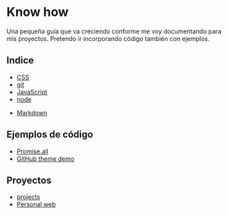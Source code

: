 # Know how

Una pequeña guía que va creciendo conforme me voy documentando para mis proyectos.
Pretendo ir incorporando código también con ejemplos.

## Indice

- [CSS](./docs/css/)
- [git](./docs/git/)
- [JavaScript](./docs/javascript/)
- [node](./docs/node/)
+ [Markdown](./docs/markdown/)


## Ejemplos de código

 - [Promise.all](./code/promise_all.html)
 - [GitHub theme demo](./index-original.md)

## Proyectos

 + [projects](./docs/projects/)
 + [Personal web](./docs/projects/joseantoniogonzalezjerez.md)